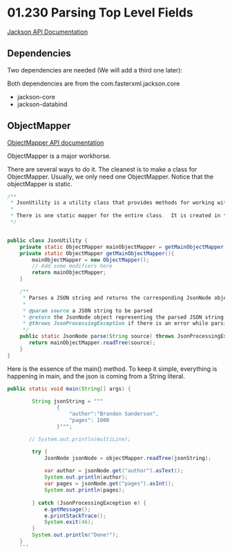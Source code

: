 # 01.230 Parsing Top Level Fields

[Jackson API Documentation](https://javadoc.io/doc/com.fasterxml.jackson.core)

## Dependencies

Two dependencies are needed (We will add a third one later):

Both dependencies are from the com.fasterxml.jackson.core

- jackson-core
- jackson-databind

## ObjectMapper

[ObjectMapper API documentation](https://javadoc.io/doc/com.fasterxml.jackson.core/jackson-databind/latest/index.html)

ObjectMapper is a major workhorse.

There are several ways to do it.  The cleanest is to make a class for ObjectMapper.  Usually, we only need one ObjectMapper.  Notice that the objectMapper is static.

```java
/**
 * JsonUtility is a utility class that provides methods for working with JSON data.
 *
 * There is one static mapper for the entire class.  It is created in the default constructor for the class.
 */


public class JsonUtility {
    private static ObjectMapper mainObjectMapper = getMainObjectMapper();
    private static ObjectMapper getMainObjectMapper(){
        mainObjectMapper = new ObjectMapper();
        // Add some modifiers here
        return mainObjectMapper;
    }

    /**
     * Parses a JSON string and returns the corresponding JsonNode object.
     *
     * @param source a JSON string to be parsed
     * @return the JsonNode object representing the parsed JSON string
     * @throws JsonProcessingException if there is an error while parsing the JSON string
     */
    public static JsonNode parse(String source) throws JsonProcessingException {
       return mainObjectMapper.readTree(source);
    }
}
```

Here is the essence of the main() method.  To keep it simple, everything is happening in main, and the json is coming from a String literal.

```java
public static void main(String[] args) {

        String jsonString = """
                {
                    "author":"Brandon Sanderson",
                    "pages": 1008
                }""";

       // System.out.println(multiLine);

        try {
            JsonNode jsonNode = objectMapper.readTree(jsonString);
            
            var author = jsonNode.get("author").asText();
            System.out.println(author);
            var pages = jsonNode.get("pages").asInt();
            System.out.println(pages);
            
        } catch (JsonProcessingException e) {
            e.getMessage();
            e.printStackTrace();
            System.exit(46);
        }
        System.out.println("Done!");
    }
    ```
